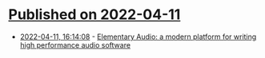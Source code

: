 # [Published on 2022-04-11](index.md)

* [2022-04-11, 16:14:08](https://news.ycombinator.com/item?id=30990874) - [Elementary Audio: a modern platform for writing high performance audio software](https://www.elementary.audio/)
